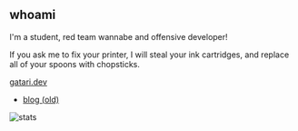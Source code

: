 ## whoami

I'm a student, red team wannabe and offensive developer!

If you ask me to fix your printer, I will steal your ink cartridges, and replace all of your spoons with chopsticks.

[gatari.dev](https://gatari.dev/)

* [blog (old)](https://gatari.gitbook.io/main/)

![stats](https://github-readme-stats.vercel.app/api?username=gatariee&show_icons=true&theme=tokyonight)
<!-- 
![langs](https://github-readme-stats.vercel.app/api/top-langs/?username=gatariee&layout=compact&show_icons=true&theme=dark)
!-->
